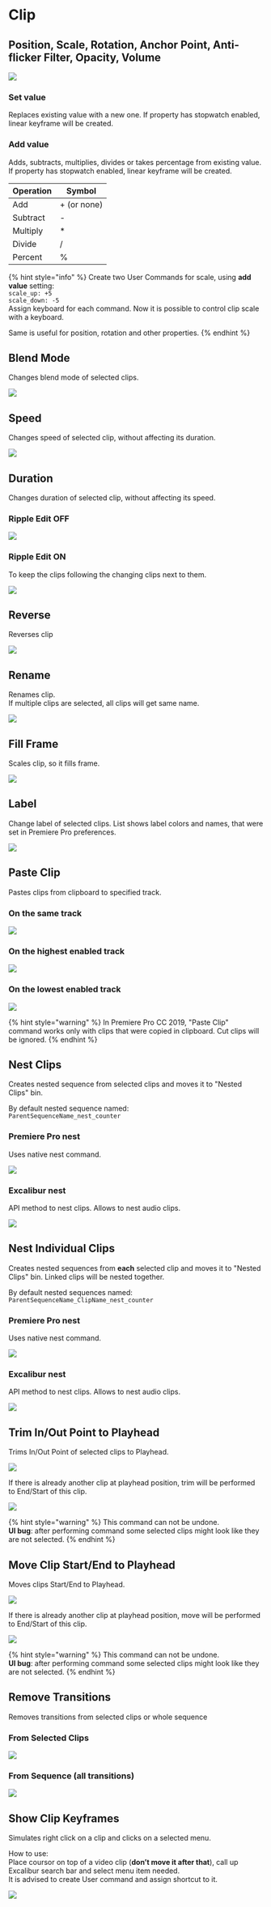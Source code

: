 # Clip

## Position, Scale, Rotation, Anchor Point, Anti-flicker Filter, Opacity, Volume

![](../../../.gitbook/assets/clip\_01\_psr.jpg)

### Set value

Replaces existing value with a new one. If property has stopwatch enabled, linear keyframe will be created.

### Add value

Adds, subtracts, multiplies, divides or takes percentage from existing value. If property has stopwatch enabled, linear keyframe will be created.

| Operation | Symbol      |
| --------- | ----------- |
| Add       | + (or none) |
| Subtract  | -           |
| Multiply  | \*          |
| Divide    | /           |
| Percent   | %           |

{% hint style="info" %}
Create two User Commands for scale, using **add value** setting:\
`scale_up: +5  `\
`scale_down: -5`\
Assign keyboard for each command. Now it is possible to control clip scale with a keyboard.

Same is useful for position, rotation and other properties.
{% endhint %}

## Blend Mode

Changes blend mode of selected clips.

![](../../../.gitbook/assets/clip\_02\_blend\_mode.jpg)

## Speed

Changes speed of selected clip, without affecting its duration.

![](../../../.gitbook/assets/clip\_03\_speed.gif)

## Duration

Changes duration of selected clip, without affecting its speed.

### Ripple Edit OFF

![](../../../.gitbook/assets/clip\_04\_duration\_off.gif)

### Ripple Edit ON

To keep the clips following the changing clips next to them.

![](../../../.gitbook/assets/clip\_05\_duration\_on.gif)

## Reverse

Reverses clip

![](../../../.gitbook/assets/clip\_06\_reverse.gif)

## Rename

Renames clip.\
If multiple clips are selected, all clips will get same name.

![](../../../.gitbook/assets/clip\_07\_rename.gif)

## Fill Frame

Scales clip, so it fills frame.

![](../../../.gitbook/assets/clip\_08\_fill\_frame.gif)

## Label

Change label of selected clips. List shows label colors and names, that were set in Premiere Pro preferences.

![](../../../.gitbook/assets/clip\_20\_label.gif)

## Paste Clip

Pastes clips from clipboard to specified track.

### On the same track

![](../../../.gitbook/assets/clip\_09\_paste\_clip\_same.gif)

### On the highest enabled track

![](../../../.gitbook/assets/clip\_10\_paste\_clip\_high.gif)

### On the lowest enabled track

![](../../../.gitbook/assets/clip\_11\_paste\_clip\_low.gif)

{% hint style="warning" %}
In Premiere Pro CC 2019, "Paste Clip" command works only with clips that were copied in clipboard. Cut clips will be ignored.
{% endhint %}

## Nest Clips

Creates nested sequence from selected clips and moves it to "Nested Clips" bin.

By default nested sequence named:\
`ParentSequenceName_nest_counter`

### Premiere Pro nest

Uses native nest command.

![](../../../.gitbook/assets/clip\_21\_nest\_clips\_native.gif)

### Excalibur nest

API method to nest clips. Allows to nest audio clips.

![](../../../.gitbook/assets/clip\_12\_nest\_clips.gif)

## Nest Individual Clips

Creates nested sequences from **each** selected clip and moves it to "Nested Clips" bin. Linked clips will be nested together.

By default nested sequences named:\
`ParentSequenceName_ClipName_nest_counter`

### Premiere Pro nest

Uses native nest command.

![](../../../.gitbook/assets/clip\_22\_nest\_ind\_clips\_native.gif)

### Excalibur nest

API method to nest clips. Allows to nest audio clips.

![](../../../.gitbook/assets/clip\_13\_nest\_individual\_clips.gif)

## Trim In/Out Point to Playhead

Trims In/Out Point of selected clips to Playhead.

![](../../../.gitbook/assets/clip\_14\_trim\_in.gif)

If there is already another clip at playhead position, trim will be performed to End/Start of this clip.

![](../../../.gitbook/assets/clip\_15\_trim\_out\_fill.gif)

{% hint style="warning" %}
This command can not be undone.\
**UI bug**: after performing command some selected clips might look like they are not selected.
{% endhint %}

## Move Clip Start/End to Playhead

Moves clips Start/End to Playhead.

![](../../../.gitbook/assets/clip\_16\_move\_end.gif)

If there is already another clip at playhead position, move will be performed to End/Start of this clip.

![](../../../.gitbook/assets/clip\_17\_move\_start\_fill.gif)

{% hint style="warning" %}
This command can not be undone.\
**UI bug**: after performing command some selected clips might look like they are not selected.
{% endhint %}

## Remove Transitions

Removes transitions from selected clips or whole sequence

### From Selected Clips

![](../../../.gitbook/assets/clip\_18\_remove\_trans.gif)

### From Sequence (all transitions)

![](../../../.gitbook/assets/clip\_19\_remove\_trans\_seq.gif)

## **Show Clip Keyframes**

Simulates right click on a clip and clicks on a selected menu.

How to use:\
Place coursor on top of a video clip (**don’t move it after that**), call up Excalibur search bar and select menu item needed.\
It is advised to create User command and assign shortcut to it.

![](../../../.gitbook/assets/clip\_23\_show\_clip\_keyframes.gif)
